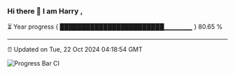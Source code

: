 ### Hi there 👋 I am Harry , 

⏳ Year progress { ████████████████████████▁▁▁▁▁▁ } 80.65 %

---

⏰ Updated on Tue, 22 Oct 2024 04:18:54 GMT

![Progress Bar CI](https://github.com/duykhang68/duykhang68/workflows/Progress%20Bar%20CI/badge.svg)
